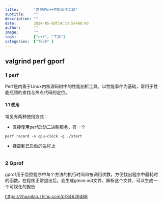 ```yaml
---
title:       "常见的c++性能调优工具"
subtitle:    ""
description: ""
date:        2024-05-08T14:53:59+08:00
author:      ""
image:       ""
tags:        ["c++", "工具"]
categories:  ["Tech" ]
---
```


## valgrind perf gporf

### 1 perf
Perf是内置于Linux内核源码树中的性能剖析工具。以性能事件为基础，常用于性能瓶颈的查找与热点代码的定位。

#### 1.1 使用
常见有两种使用方式：

* 直接使用perf启动二进制服务，有一个

```
perf record -e cpu-clock -g ./start
```
* 挂载到已启动的进程上
```
```

### 2 Gprof
gprof用于监控程序中每个方法的执行时间和被调用次数，方便找出程序中最耗时的函数。在程序正常退出后，会生成gmon.out文件，解析这个文件，可以生成一个可视化的报告





https://zhuanlan.zhihu.com/p/34629489